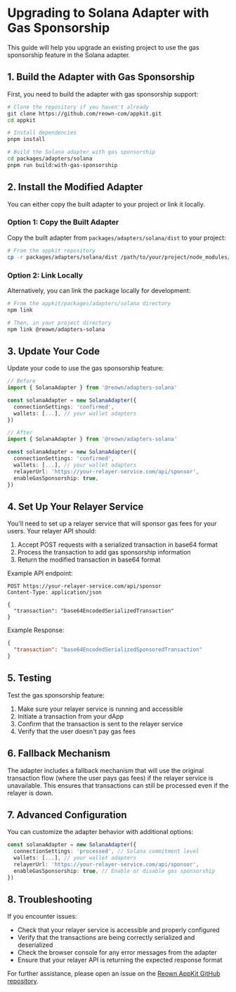 # Upgrading to Solana Adapter with Gas Sponsorship

This guide will help you upgrade an existing project to use the gas sponsorship feature in the Solana adapter.

## 1. Build the Adapter with Gas Sponsorship

First, you need to build the adapter with gas sponsorship support:

```bash
# Clone the repository if you haven't already
git clone https://github.com/reown-com/appkit.git
cd appkit

# Install dependencies
pnpm install

# Build the Solana adapter with gas sponsorship
cd packages/adapters/solana
pnpm run build:with-gas-sponsorship
```

## 2. Install the Modified Adapter

You can either copy the built adapter to your project or link it locally.

### Option 1: Copy the Built Adapter

Copy the built adapter from `packages/adapters/solana/dist` to your project:

```bash
# From the appkit repository
cp -r packages/adapters/solana/dist /path/to/your/project/node_modules/@reown/adapters-solana/
```

### Option 2: Link Locally

Alternatively, you can link the package locally for development:

```bash
# From the appkit/packages/adapters/solana directory
npm link

# Then, in your project directory
npm link @reown/adapters-solana
```

## 3. Update Your Code

Update your code to use the gas sponsorship feature:

```typescript
// Before
import { SolanaAdapter } from '@reown/adapters-solana'

const solanaAdapter = new SolanaAdapter({
  connectionSettings: 'confirmed',
  wallets: [...], // your wallet adapters
})

// After
import { SolanaAdapter } from '@reown/adapters-solana'

const solanaAdapter = new SolanaAdapter({
  connectionSettings: 'confirmed',
  wallets: [...], // your wallet adapters
  relayerUrl: 'https://your-relayer-service.com/api/sponsor',
  enableGasSponsorship: true,
})
```

## 4. Set Up Your Relayer Service

You'll need to set up a relayer service that will sponsor gas fees for your users. Your relayer API should:

1. Accept POST requests with a serialized transaction in base64 format
2. Process the transaction to add gas sponsorship information
3. Return the modified transaction in base64 format

Example API endpoint:

```
POST https://your-relayer-service.com/api/sponsor
Content-Type: application/json

{
  "transaction": "base64EncodedSerializedTransaction"
}
```

Example Response:

```json
{
  "transaction": "base64EncodedSerializedSponsoredTransaction"
}
```

## 5. Testing

Test the gas sponsorship feature:

1. Make sure your relayer service is running and accessible
2. Initiate a transaction from your dApp
3. Confirm that the transaction is sent to the relayer service
4. Verify that the user doesn't pay gas fees

## 6. Fallback Mechanism

The adapter includes a fallback mechanism that will use the original transaction flow (where the user pays gas fees) if the relayer service is unavailable. This ensures that transactions can still be processed even if the relayer is down.

## 7. Advanced Configuration

You can customize the adapter behavior with additional options:

```typescript
const solanaAdapter = new SolanaAdapter({
  connectionSettings: 'processed', // Solana commitment level
  wallets: [...], // your wallet adapters
  relayerUrl: 'https://your-relayer-service.com/api/sponsor',
  enableGasSponsorship: true, // Enable or disable gas sponsorship
})
```

## 8. Troubleshooting

If you encounter issues:

- Check that your relayer service is accessible and properly configured
- Verify that the transactions are being correctly serialized and deserialized
- Check the browser console for any error messages from the adapter
- Ensure that your relayer API is returning the expected response format

For further assistance, please open an issue on the [Reown AppKit GitHub repository](https://github.com/reown-com/appkit/issues).
